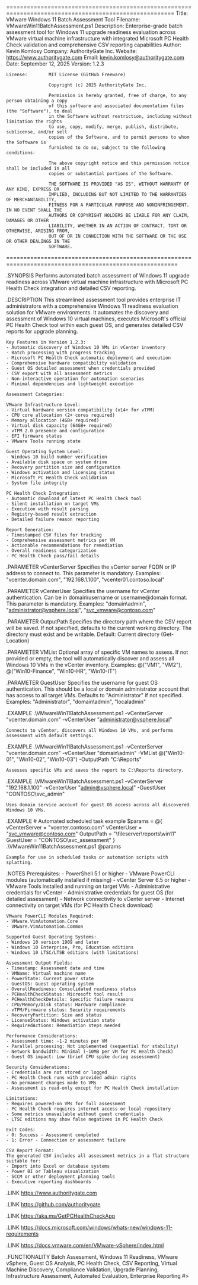 =======================================================================================================
    Title:          VMware Windows 11 Batch Assessment Tool
    Filename:       VMwareWin11BatchAssessment.ps1
    Description:    Enterprise-grade batch assessment tool for Windows 11 upgrade readiness evaluation
                    across VMware virtual machine infrastructure with integrated Microsoft PC Health 
                    Check validation and comprehensive CSV reporting capabilities
    Author:         Kevin Komlosy
    Company:        AuthorityGate Inc.
    Website:        https://www.authoritygate.com
    Email:          kevin.komlosy@authoritygate.com
    Date:           September 12, 2025
    Version:        1.2.3
    
    License:        MIT License (GitHub Freeware)
                    
                    Copyright (c) 2025 AuthorityGate Inc.
                    
                    Permission is hereby granted, free of charge, to any person obtaining a copy
                    of this software and associated documentation files (the "Software"), to deal
                    in the Software without restriction, including without limitation the rights
                    to use, copy, modify, merge, publish, distribute, sublicense, and/or sell
                    copies of the Software, and to permit persons to whom the Software is
                    furnished to do so, subject to the following conditions:
                    
                    The above copyright notice and this permission notice shall be included in all
                    copies or substantial portions of the Software.
                    
                    THE SOFTWARE IS PROVIDED "AS IS", WITHOUT WARRANTY OF ANY KIND, EXPRESS OR
                    IMPLIED, INCLUDING BUT NOT LIMITED TO THE WARRANTIES OF MERCHANTABILITY,
                    FITNESS FOR A PARTICULAR PURPOSE AND NONINFRINGEMENT. IN NO EVENT SHALL THE
                    AUTHORS OR COPYRIGHT HOLDERS BE LIABLE FOR ANY CLAIM, DAMAGES OR OTHER
                    LIABILITY, WHETHER IN AN ACTION OF CONTRACT, TORT OR OTHERWISE, ARISING FROM,
                    OUT OF OR IN CONNECTION WITH THE SOFTWARE OR THE USE OR OTHER DEALINGS IN THE
                    SOFTWARE.
========================================================================================================

.SYNOPSIS
    Performs automated batch assessment of Windows 11 upgrade readiness across VMware virtual machine 
    infrastructure with Microsoft PC Health Check integration and detailed CSV reporting.

.DESCRIPTION
    This streamlined assessment tool provides enterprise IT administrators with a comprehensive 
    Windows 11 readiness evaluation solution for VMware environments. It automates the discovery 
    and assessment of Windows 10 virtual machines, executes Microsoft's official PC Health Check 
    tool within each guest OS, and generates detailed CSV reports for upgrade planning.
    
    Key Features in Version 1.2.3:
    - Automatic discovery of Windows 10 VMs in vCenter inventory
    - Batch processing with progress tracking
    - Microsoft PC Health Check automatic deployment and execution
    - Comprehensive hardware compatibility validation
    - Guest OS detailed assessment when credentials provided
    - CSV export with all assessment metrics
    - Non-interactive operation for automation scenarios
    - Minimal dependencies and lightweight execution
    
    Assessment Categories:
    
    VMware Infrastructure Level:
    - Virtual hardware version compatibility (v14+ for vTPM)
    - CPU core allocation (2+ cores required)
    - Memory allocation (4GB+ required)
    - Virtual disk capacity (64GB+ required)
    - vTPM 2.0 presence and configuration
    - EFI firmware status
    - VMware Tools running state
    
    Guest Operating System Level:
    - Windows 10 build number verification
    - Available disk space on system drive
    - Recovery partition size and configuration
    - Windows activation and licensing status
    - Microsoft PC Health Check validation
    - System file integrity
    
    PC Health Check Integration:
    - Automatic download of latest PC Health Check tool
    - Silent installation on target VMs
    - Execution with result parsing
    - Registry-based result extraction
    - Detailed failure reason reporting
    
    Report Generation:
    - Timestamped CSV files for tracking
    - Comprehensive assessment metrics per VM
    - Actionable recommendations for remediation
    - Overall readiness categorization
    - PC Health Check pass/fail details

.PARAMETER vCenterServer
    Specifies the vCenter server FQDN or IP address to connect to. This parameter is mandatory.
    Examples: "vcenter.domain.com", "192.168.1.100", "vcenter01.contoso.local"

.PARAMETER vCenterUser
    Specifies the username for vCenter authentication. Can be in domain\username or username@domain 
    format. This parameter is mandatory.
    Examples: "domain\admin", "administrator@vsphere.local", "svc_vmware@contoso.com"

.PARAMETER OutputPath
    Specifies the directory path where the CSV report will be saved. If not specified, defaults to 
    the current working directory. The directory must exist and be writable.
    Default: Current directory (Get-Location)

.PARAMETER VMList
    Optional array of specific VM names to assess. If not provided or empty, the tool will 
    automatically discover and assess all Windows 10 VMs in the vCenter inventory.
    Examples: @("VM1", "VM2"), @("Win10-Finance", "Win10-HR", "Win10-IT")

.PARAMETER GuestUser
    Specifies the username for guest OS authentication. This should be a local or domain administrator
    account that has access to all target VMs. Defaults to "Administrator" if not specified.
    Examples: "Administrator", "domain\admin", "localadmin"

.EXAMPLE
    .\VMwareWin11BatchAssessment.ps1 -vCenterServer "vcenter.domain.com" -vCenterUser "administrator@vsphere.local"
    
    Connects to vCenter, discovers all Windows 10 VMs, and performs assessment with default settings.

.EXAMPLE
    .\VMwareWin11BatchAssessment.ps1 -vCenterServer "vcenter.domain.com" -vCenterUser "domain\admin" -VMList @("Win10-01", "Win10-02", "Win10-03") -OutputPath "C:\Reports"
    
    Assesses specific VMs and saves the report to C:\Reports directory.

.EXAMPLE
    .\VMwareWin11BatchAssessment.ps1 -vCenterServer "192.168.1.100" -vCenterUser "admin@vsphere.local" -GuestUser "CONTOSO\svc_admin"
    
    Uses domain service account for guest OS access across all discovered Windows 10 VMs.

.EXAMPLE
    # Automated scheduled task example
    $params = @{
        vCenterServer = "vcenter.contoso.com"
        vCenterUser = "svc_vmware@contoso.com"
        OutputPath = "\\fileserver\reports\win11"
        GuestUser = "CONTOSO\svc_assessment"
    }
    .\VMwareWin11BatchAssessment.ps1 @params
    
    Example for use in scheduled tasks or automation scripts with splatting.

.NOTES
    Prerequisites:
    - PowerShell 5.1 or higher
    - VMware PowerCLI modules (automatically installed if missing)
    - vCenter Server 6.5 or higher
    - VMware Tools installed and running on target VMs
    - Administrative credentials for vCenter
    - Administrative credentials for guest OS (for detailed assessment)
    - Network connectivity to vCenter server
    - Internet connectivity on target VMs (for PC Health Check download)
    
    VMware PowerCLI Modules Required:
    - VMware.VimAutomation.Core
    - VMware.VimAutomation.Common
    
    Supported Guest Operating Systems:
    - Windows 10 version 1909 and later
    - Windows 10 Enterprise, Pro, Education editions
    - Windows 10 LTSC/LTSB editions (with limitations)
    
    Assessment Output Fields:
    - Timestamp: Assessment date and time
    - VMName: Virtual machine name
    - PowerState: Current power state
    - GuestOS: Guest operating system
    - OverallReadiness: Consolidated readiness status
    - PCHealthCheckStatus: Microsoft tool result
    - PCHealthCheckDetails: Specific failure reasons
    - CPU/Memory/Disk status: Hardware compliance
    - vTPM/Firmware status: Security requirements
    - RecoveryPartition: Size and status
    - LicenseStatus: Windows activation state
    - RequiredActions: Remediation steps needed
    
    Performance Considerations:
    - Assessment time: ~1-2 minutes per VM
    - Parallel processing: Not implemented (sequential for stability)
    - Network bandwidth: Minimal (~10MB per VM for PC Health Check)
    - Guest OS impact: Low (brief CPU spike during assessment)
    
    Security Considerations:
    - Credentials are not stored or logged
    - PC Health Check runs with provided admin rights
    - No permanent changes made to VMs
    - Assessment is read-only except for PC Health Check installation
    
    Limitations:
    - Requires powered-on VMs for full assessment
    - PC Health Check requires internet access or local repository
    - Some metrics unavailable without guest credentials
    - LTSC editions may show false negatives in PC Health Check
    
    Exit Codes:
    - 0: Success - Assessment completed
    - 1: Error - Connection or assessment failure
    
    CSV Report Format:
    The generated CSV includes all assessment metrics in a flat structure suitable for:
    - Import into Excel or database systems
    - Power BI or Tableau visualization
    - SCCM or other deployment planning tools
    - Executive reporting dashboards

.LINK
    https://www.authoritygate.com

.LINK
    https://github.com/authoritygate

.LINK
    https://aka.ms/GetPCHealthCheckApp

.LINK
    https://docs.microsoft.com/windows/whats-new/windows-11-requirements

.LINK
    https://docs.vmware.com/en/VMware-vSphere/index.html

.FUNCTIONALITY
    Batch Assessment, Windows 11 Readiness, VMware vSphere, Guest OS Analysis, PC Health Check,
    CSV Reporting, Virtual Machine Discovery, Compliance Validation, Upgrade Planning,
    Infrastructure Assessment, Automated Evaluation, Enterprise Reporting
#>
